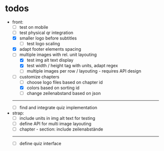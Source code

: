 # todos
- front:
  - [ ] test on mobile
  - [ ] test physical qr integration
  - [x] smaller logo before subtitles
    - [ ] test logo scaling
  - [x] adapt footer elements spacing
  - [ ] multiple images with rel. unit layouting
    - [x] test img alt text display
    - [x] test width / height tag with units, adapt regex
    - [ ] multiple images per row / layouting - requires API design
  - [ ] customize chapters 
    - [ ] choose logo files based on chapter id
    - [x] colors based on sorting id
    - [ ] change zeilenabstand based on json
  - ---
  - [ ] find and integrate quiz implementation
- strap:
  - [ ] include units in img alt text for testing
  - [ ] define API for multi image layouting 
  - [ ] chapter - section: include zeilenabstände
  - ---
  - [ ] define quiz interface
